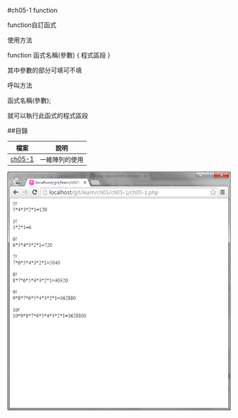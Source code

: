 #ch05-1 function


function自訂函式

使用方法

function 函式名稱(參數)
{
程式區段
}

其中參數的部分可填可不填

呼叫方法

函式名稱(參數);

就可以執行此函式的程式區段
  





##目錄

|檔案                                        |說明                                         |
|--------------------------------------------|---------------------------------------------|
|[ch05-1](ch05-1.php)                        |一維陣列的使用                               |

![result](ch05-1.png)